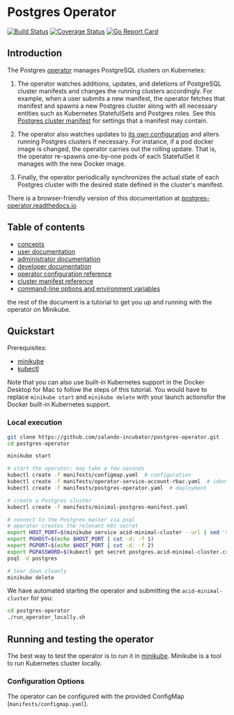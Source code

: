 # Postgres Operator

[![Build Status](https://travis-ci.org/zalando-incubator/postgres-operator.svg?branch=master)](https://travis-ci.org/zalando-incubator/postgres-operator)
[![Coverage Status](https://coveralls.io/repos/github/zalando-incubator/postgres-operator/badge.svg)](https://coveralls.io/github/zalando-incubator/postgres-operator)
[![Go Report Card](https://goreportcard.com/badge/github.com/zalando-incubator/postgres-operator)](https://goreportcard.com/report/github.com/zalando-incubator/postgres-operator)

## Introduction

The Postgres [operator](https://coreos.com/blog/introducing-operators.html)
manages PostgreSQL clusters on Kubernetes:

1. The operator watches additions, updates, and deletions of PostgreSQL cluster
   manifests and changes the running clusters accordingly.  For example, when a
   user submits a new manifest, the operator fetches that manifest and spawns a
   new Postgres cluster along with all necessary entities such as Kubernetes
   StatefulSets and Postgres roles.  See this
   [Postgres cluster manifest](manifests/complete-postgres-manifest.yaml)
   for settings that a manifest may contain.

2. The operator also watches updates to [its own configuration](manifests/configmap.yaml)
   and alters running Postgres clusters if necessary.  For instance, if a pod
   docker image is changed, the operator carries out the rolling update.  That
   is, the operator re-spawns one-by-one pods of each StatefulSet it manages
   with the new Docker image.

3. Finally, the operator periodically synchronizes the actual state of each
   Postgres cluster with the desired state defined in the cluster's manifest.

There is a browser-friendly version of this documentation at
[postgres-operator.readthedocs.io](https://postgres-operator.readthedocs.io)

## Table of contents

* [concepts](docs/index.md)
* [user documentation](docs/user.md)
* [administrator documentation](docs/administrator.md)
* [developer documentation](docs/developer.md)
* [operator configuration reference](docs/reference/operator_parameters.md)
* [cluster manifest reference](docs/reference/cluster_manifest.md)
* [command-line options and environment variables](docs/reference/command_line_and_environment.md)

the rest of the document is a tutorial to get you up and running with the operator on Minikube.

## Quickstart

Prerequisites:

* [minikube](https://github.com/kubernetes/minikube/releases)
* [kubectl](https://kubernetes.io/docs/tasks/tools/install-kubectl/#install-kubectl-binary-via-curl)

Note that you can also use built-in Kubernetes support in the Docker Desktop
for Mac to follow the steps of this tutorial. You would have to replace
`minikube start` and `minikube delete` with your launch actionsfor the Docker
built-in Kubernetes support.

### Local execution

```bash
git clone https://github.com/zalando-incubator/postgres-operator.git
cd postgres-operator

minikube start

# start the operator; may take a few seconds
kubectl create -f manifests/configmap.yaml  # configuration
kubectl create -f manifests/operator-service-account-rbac.yaml  # identity and permissions
kubectl create -f manifests/postgres-operator.yaml  # deployment

# create a Postgres cluster
kubectl create -f manifests/minimal-postgres-manifest.yaml

# connect to the Postgres master via psql
# operator creates the relevant k8s secret
export HOST_PORT=$(minikube service acid-minimal-cluster --url | sed 's,.*/,,')
export PGHOST=$(echo $HOST_PORT | cut -d: -f 1)
export PGPORT=$(echo $HOST_PORT | cut -d: -f 2)
export PGPASSWORD=$(kubectl get secret postgres.acid-minimal-cluster.credentials -o 'jsonpath={.data.password}' | base64 -d)
psql -U postgres

# tear down cleanly
minikube delete
```

We have automated starting the operator and submitting the `acid-minimal-cluster` for you:
```bash
cd postgres-operator
./run_operator_locally.sh
```

## Running and testing the operator

The best way to test the operator is to run it in [minikube](https://kubernetes.io/docs/getting-started-guides/minikube/).
Minikube is a tool to run Kubernetes cluster locally.

### Configuration Options

The operator can be configured with the provided ConfigMap (`manifests/configmap.yaml`).


